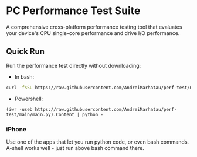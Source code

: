# PC Performance Test Suite

A comprehensive cross-platform performance testing tool that evaluates your device's CPU single-core performance and drive I/O performance.

## Quick Run

Run the performance test directly without downloading:
- In bash:
```bash
curl -fsSL https://raw.githubusercontent.com/AndreiMarhatau/perf-test/main/main.py | python3 -
```
- Powershell:
```pwsh
(iwr -useb https://raw.githubusercontent.com/AndreiMarhatau/perf-test/main/main.py).Content | python -
```

### iPhone
Use one of the apps that let you run python code, or even bash commands. A-shell works well - just run above bash command there.
